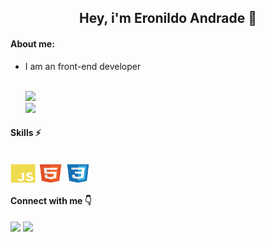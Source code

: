 <h2 align="center" >Hey, i'm Eronildo Andrade 👋</h2>

#### About me:
- I am an front-end developer

  <a href="https://github.com/Eronildo-ht">
  <br>
  <img src="https://github-readme-stats.vercel.app/api?username=Eronildo-ht&show_icons=true&theme=tokyonight&include_all_commits=true&count_private=true"/>
  <br>
  <img src="https://github-readme-stats.vercel.app/api/top-langs/?username=Eronildo-Andrade&hide_progress=true&theme=tokyonight"/>
  </a>

#### Skills ⚡
<div style="display: inline_block"><br>
  <img align="center" alt="Eronildo-Js" height="30" width="40" src="https://raw.githubusercontent.com/devicons/devicon/master/icons/javascript/javascript-plain.svg">
  <img align="center" alt="Rafa-HTML" height="30" width="40" src="https://raw.githubusercontent.com/devicons/devicon/master/icons/html5/html5-original.svg">
  <img align="center" alt="Rafa-CSS" height="30" width="40" src="https://raw.githubusercontent.com/devicons/devicon/master/icons/css3/css3-original.svg">
</div>
 
 #### Connect with me 👇
 
 <div>
  <a href="https://www.linkedin.com/in/eronildo-rodrigues-ht/" target="_blank"><img src="https://img.shields.io/badge/LinkedIn-0077B5?style=for-the-badge&logo=linkedin&logoColor=white" target="_blank"></a>
   <a href = "mailto:erfilhoandrade@gmail.com"><img src="https://img.shields.io/badge/Gmail-D14836?style=for-the-badge&logo=gmail&logoColor=white" target="_blank"></a>
 </div>
 
